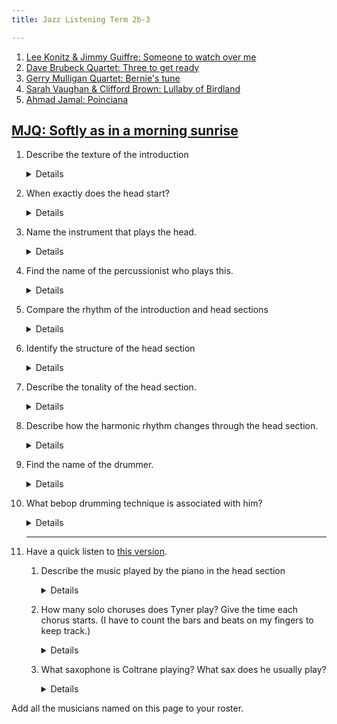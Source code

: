 ```yaml
---
title: Jazz Listening Term 2b-3

---
```


<!-- Lee Konitz & Jimmy Guiffre: Someone to watch over me -->

1. [Lee Konitz & Jimmy Guiffre: Someone to watch over me](https://www.youtube.com/watch?v=ul-5qsJlocI)
2. [Dave Brubeck Quartet: Three to get ready](https://www.youtube.com/watch?v=M7FpW4dXznA)
3. [Gerry Mulligan Quartet: Bernie's tune](https://www.youtube.com/watch?v=bheZvff6qOc)
4. [Sarah Vaughan & Clifford Brown: Lullaby of Birdland](https://www.youtube.com/watch?v=tTsV56J16iU)
5. [Ahmad Jamal: Poinciana](https://www.youtube.com/watch?v=Z0e2G32f3IU&list=PLTYibwdxbb3UnzzITkjtsKcvNAIg_JO2b&index=4)

## [MJQ: Softly as in a morning sunrise](https://www.youtube.com/watch?v=Q97dhFfAegw)

1. Describe the texture of the introduction

	<details>Polyphonic/contrapuntal</details>
	
2. When exactly does the head start?

	<details>0:13</details>
	
2. Name the instrument that plays the head.

	<details>Vibraphone</details>
	
2. Find the name of the percussionist who plays this.

	<details>Milt Jackson</details>
	
3. Compare the rhythm of the introduction and head sections

	<details>The introduction uses straight quavers and the head uses swung quavers</details>
	
4. Identify the structure of the head section

	<details>AABA. 32-bar song form.</details>
	
5. Describe the tonality of the head section.

	<details>The head is in a minor key. The B section starts in the relative major key. However this quickly modulates back to the tonic minor.</details>
	
6. Describe how the harmonic rhythm changes through the head section.

	<details>The A sections have a faster harmonic rhythm: either one or two changes per bar. The B section has generally one chord change every two bars.</details>


3. Find the name of the drummer.

	<details>Kenny Clarke</details>
	
4. What bebop drumming technique is associated with him?

	<details>"(Dropping) bombs"</details>
	
	<hr>

1. Have a quick listen to [this version](https://www.youtube.com/watch?v=e57F_Rm3xI4).

	1. Describe the music played by the piano in the head section
		
		<details>A sections of the head are played in octaves. Tyner embellishes rhythms. In the B section he improvises instead of playing the melody. The B section uses comping in the left hand. Chord extensions used, e.g. a V7#9 chord in the final turnaround</details>
		
	1. How many solo choruses does Tyner play? Give the time each chorus starts. (I have to count the bars and beats on my fingers to keep track.)

		<details>4 choruses in total. Each is about 38 seconds long.
		
		<ol>
			<li>0:39</li>
			<li>1:17</li>
			<li>1:55</li>
			<li>2:32. This starts with four bars of dominant pedals at the start of the first two A sections.</li>
			<li>Coltrane starts at 3:10</li>
		</ol>
		
		</details>
		
	1. What saxophone is Coltrane playing? What sax does he usually play?

		<details>Soprano sax here. He usually plays tenor.</details>
		
Add all the musicians named on this page to your roster.
